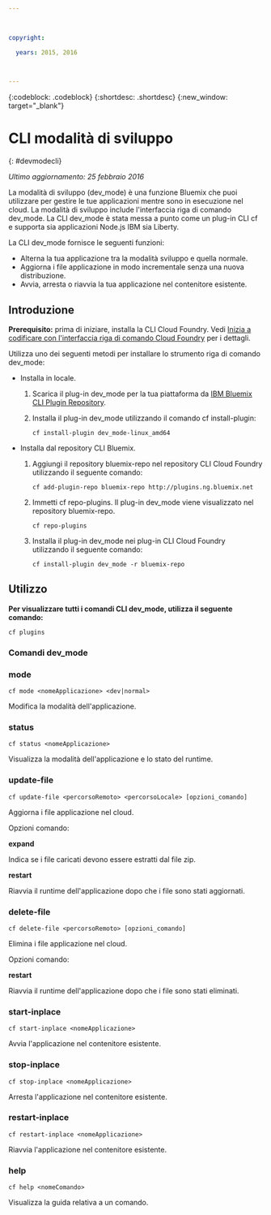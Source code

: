 ```yaml
---

 

copyright:

  years: 2015, 2016

 

---
```

{:codeblock: .codeblock}
{:shortdesc: .shortdesc}
{:new_window: target="_blank"}


# CLI modalità di sviluppo
{: #devmodecli}

*Ultimo aggiornamento: 25 febbraio 2016* 

La modalità di sviluppo (dev_mode) è una funzione Bluemix che puoi utilizzare per gestire le tue applicazioni mentre sono in esecuzione nel cloud. La modalità di sviluppo include l'interfaccia riga di comando dev_mode. La CLI dev_mode è stata messa a punto come un plug-in CLI cf e supporta sia applicazioni Node.js IBM sia Liberty.

La CLI dev_mode fornisce le seguenti funzioni:
- Alterna la tua applicazione tra la modalità sviluppo e quella normale.
- Aggiorna i file applicazione in modo incrementale senza una nuova distribuzione.
- Avvia, arresta o riavvia la tua applicazione nel contenitore esistente.

## Introduzione
**Prerequisito:** prima di iniziare, installa la CLI Cloud Foundry. Vedi [Inizia a codificare con l'interfaccia riga di comando Cloud Foundry](https://github.com/cloudfoundry/cli) per i dettagli. 


Utilizza uno dei seguenti metodi per installare lo strumento riga di comando dev_mode:
- Installa in locale.
  1. Scarica il plug-in dev_mode per la tua piattaforma da [IBM Bluemix CLI Plugin Repository](http://plugins.ng.bluemix.net).
  2. Installa il plug-in dev_mode utilizzando il comando cf install-plugin:
  
        ```
        cf install-plugin dev_mode-linux_amd64
        ```

- Installa dal repository CLI Bluemix.
  1. Aggiungi il repository bluemix-repo nel repository CLI Cloud Foundry utilizzando il seguente comando:
  
        ```
        cf add-plugin-repo bluemix-repo http://plugins.ng.bluemix.net
        ```

  2. Immetti cf repo-plugins. Il plug-in dev_mode viene visualizzato nel repository bluemix-repo.
		
		```
        cf repo-plugins
        ```
  
  3. Installa il plug-in dev_mode nei plug-in CLI Cloud Foundry utilizzando il seguente comando:
  
        ```
        cf install-plugin dev_mode -r bluemix-repo
        ```

## Utilizzo
**Per visualizzare tutti i comandi CLI dev_mode, utilizza il seguente comando:**

```
cf plugins
```

### Comandi dev_mode

### mode

```
cf mode <nomeApplicazione> <dev|normal>
```

Modifica la modalità dell'applicazione.

### status

```
cf status <nomeApplicazione>
```

Visualizza la modalità dell'applicazione e lo stato del runtime.

### update-file

```
cf update-file <percorsoRemoto> <percorsoLocale> [opzioni_comando]
```

Aggiorna i file applicazione nel cloud.

Opzioni comando:

**expand**

Indica se i file caricati devono essere estratti dal file zip.

**restart**

Riavvia il runtime dell'applicazione dopo che i file sono stati aggiornati.
  
### delete-file

```
cf delete-file <percorsoRemoto> [opzioni_comando]
```

Elimina i file applicazione nel cloud.

Opzioni comando:

**restart**

Riavvia il runtime dell'applicazione dopo che i file sono stati eliminati.

### start-inplace

```
cf start-inplace <nomeApplicazione>
```

Avvia l'applicazione nel contenitore esistente.

### stop-inplace

```
cf stop-inplace <nomeApplicazione>
```

Arresta l'applicazione nel contenitore esistente.

### restart-inplace

```
cf restart-inplace <nomeApplicazione>
```

Riavvia l'applicazione nel contenitore esistente.



### help

```
cf help <nomeComando>
```
Visualizza la guida relativa a un comando.
